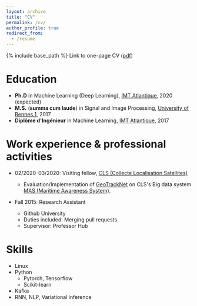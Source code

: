 ```yaml
---
layout: archive
title: "CV"
permalink: /cv/
author_profile: true
redirect_from:
  - /resume
---
```


{% include base_path %}
Link to one-page CV (<a href="https://dnguyengithub.github.io/files/CV_English.pdf">pdf</a>)

Education
======
* <strong>Ph.D</strong> in Machine Learning (Deep Learning), <a href="https://www.imt-atlantique.fr">IMT Atlantique</a>, 2020 (expected)
* <strong>M.S.</strong> (<strong>summa cum laude</strong>) in Signal and Image Processing, <a href="https://www.univ-rennes1.fr/">University of Rennes 1</a>, 2017
* <strong>Diplôme d'Ingénieur</strong> in Machine Learning, <a href="https://www.imt-atlantique.fr">IMT Atlantique</a>, 2017



Work experience & professional activities
======
* 02/2020-03/2020: Visiting fellow, <a href="https://www.cls.fr/en/cls-group/">CLS (Collecte Localisation Satellites)</a>
  * Evaluation/Implementation of <a href="https://arxiv.org/pdf/1912.00682.pdf/">GeoTrackNet</a> on CLS's Big data system <a href="https://maritime-intelligence.groupcls.com/integrated-solutions/maritime-awareness-system/">MAS (Maritime Awareness System)</a>.

* Fall 2015: Research Assistant
  * Github University
  * Duties included: Merging pull requests
  * Supervisor: Professor Hub
  
Skills
======
* Linux
* Python 
  * Pytorch, Tensorflow
  * Scikit-learn
* Kafka
* RNN, NLP, Variational inference

<!---
Publications
======
  <ul>{% for post in site.publications %}
    {% include archive-single-cv.html %}
  {% endfor %}</ul>


Talks
======
  <ul>{% for post in site.talks %}
    {% include archive-single-talk-cv.html %}
  {% endfor %}</ul>

Teaching
======
  <ul>{% for post in site.teaching %}
    {% include archive-single-cv.html %}
  {% endfor %}</ul>

 
Service and leadership
======
* Currently signed in to 43 different slack teams
 --->
